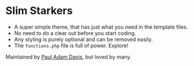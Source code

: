 # Slim Starkers

* A super simple theme, that has just what you need in the template files.
* No need to do a clear out before you start coding.
* Any styling is purely optional and can be removed easily.
* The `functions.php` file is full of power. Explore!

Maintained by [Paul Adam Davis](http://codebymonkey.com), but loved by many.